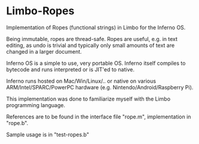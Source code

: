 # Limbo-Ropes
Implementation of Ropes (functional strings) in Limbo for the Inferno OS.

Being immutable, ropes are thread-safe.  Ropes are useful, e.g. in text editing, as undo is trivial and typically only small amounts of text are changed in a larger document.

Inferno OS is a simple to use, very portable OS.  Inferno itself compiles to bytecode and runs interpreted or is JIT'ed to native.

Inferno runs hosted on Mac/Win/Linux/.. or native on various ARM/Intel/SPARC/PowerPC hardware (e.g. Nintendo/Android/Raspberry Pi). 

This implementation was done to familiarize myself with the Limbo programming language.

References are to be found in the interface file "rope.m", implementation in "rope.b".

Sample usage is in "test-ropes.b"

